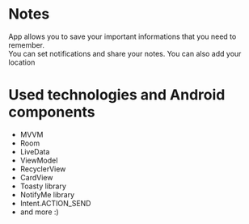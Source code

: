 # Notes
App allows you to save your important informations that you need to remember.</br>
You can set notifications and share your notes.
You can also add your location

# Used technologies and Android components 
- MVVM
- Room
- LiveData
- ViewModel
- RecyclerView
- CardView
- Toasty library
- NotifyMe library
- Intent.ACTION_SEND
- and more :)
